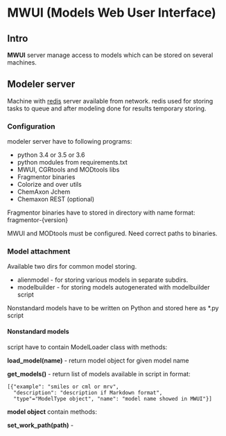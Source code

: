 # MWUI (Models Web User Interface)
## Intro
**MWUI** server manage access to models which can be stored on several
machines.

## Modeler server
Machine with [redis](http://redis.io) server available from network.
redis used for storing tasks to queue and after modeling done for
results temporary storing.

### Configuration
modeler server have to following programs:
* python 3.4 or 3.5 or 3.6
* python modules from requirements.txt
* MWUI, CGRtools and MODtools libs
* Fragmentor binaries
* Colorize and over utils
* ChemAxon Jchem
* Chemaxon REST (optional)

Fragmentor binaries have to stored in directory with name format:
fragmentor-{version}

MWUI and MODtools must be configured.
Need correct paths to binaries.

### Model attachment
Available two dirs for common model storing.
* alienmodel - for storing various models in separate subdirs.
* modelbuilder - for storing models autogenerated with modelbuilder script

Nonstandard models have to be written on Python and stored here as *.py script

#### Nonstandard models
script have to contain ModelLoader class with methods:

**load_model(name)** - return model object for given model name

**get_models()** - return list of models available in script in format:

    [{"example": "smiles or cml or mrv",
      "description": "description if Markdown format",
      "type"="ModelType object", "name": "model name showed in MWUI"}]

**model object** contain methods:

**set_work_path(path)** -
